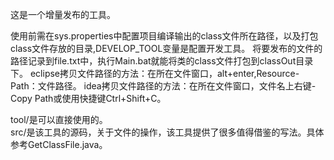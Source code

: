 这是一个增量发布的工具。  

使用前需在sys.properties中配置项目编译输出的class文件所在路径，以及打包class文件存放的目录,DEVELOP_TOOL变量是配置开发工具。
将要发布的文件的路径记录到file.txt中，执行Main.bat就能将类的class文件打包到classOut目录下。
eclipse拷贝文件路径的方法：在所在文件窗口，alt+enter,Resource-Path：文件路径。
idea拷贝文件路径的方法：在所在文件窗口，文件名上右键-Copy Path或使用快捷键Ctrl+Shift+C。

tool/是可以直接使用的。  
src/是该工具的源码，关于文件的操作，该工具提供了很多值得借鉴的写法。具体参考GetClassFile.java。  